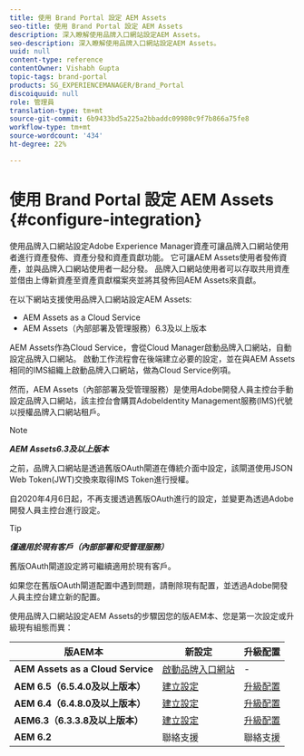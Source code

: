 ```yaml
---
title: 使用 Brand Portal 設定 AEM Assets
seo-title: 使用 Brand Portal 設定 AEM Assets
description: 深入瞭解使用品牌入口網站設定AEM Assets。
seo-description: 深入瞭解使用品牌入口網站設定AEM Assets。
uuid: null
content-type: reference
contentOwner: Vishabh Gupta
topic-tags: brand-portal
products: SG_EXPERIENCEMANAGER/Brand_Portal
discoiquuid: null
role: 管理員
translation-type: tm+mt
source-git-commit: 6b9433bd5a225a2bbaddc09980c9f7b866a75fe8
workflow-type: tm+mt
source-wordcount: '434'
ht-degree: 22%

---
```



# 使用 Brand Portal 設定 AEM Assets {#configure-integration}

使用品牌入口網站設定Adobe Experience Manager資產可讓品牌入口網站使用者進行資產發佈、資產分發和資產貢獻功能。 它可讓AEM Assets使用者發佈資產，並與品牌入口網站使用者一起分發。 品牌入口網站使用者可以存取共用資產並借由上傳新資產至資產貢獻檔案夾並將其發佈回AEM Assets來貢獻。

在以下網站支援使用品牌入口網站設定AEM Assets:
* AEM Assets as a Cloud Service 
* AEM Assets（內部部署及管理服務）6.3及以上版本

AEM Assets作為Cloud Service，會從Cloud Manager啟動品牌入口網站，自動設定品牌入口網站。 啟動工作流程會在後端建立必要的設定，並在與AEM Assets相同的IMS組織上啟動品牌入口網站，做為Cloud Service例項。

然而，AEM Assets（內部部署及受管理服務）是使用Adobe開發人員主控台手動設定品牌入口網站，該主控台會購買AdobeIdentity Management服務(IMS)代號以授權品牌入口網站租戶。

>[!NOTE]
>
>***AEM Assets6.3及以上版本***
>
>之前，品牌入口網站是透過舊版OAuth閘道在傳統介面中設定，該閘道使用JSON Web Token(JWT)交換來取得IMS Token進行授權。
>
>自2020年4月6日起，不再支援透過舊版OAuth進行的設定，並變更為透過Adobe開發人員主控台進行設定。


>[!TIP]
>
>***僅適用於現有客戶（內部部署和受管理服務）***
>
>舊版OAuth閘道設定將可繼續適用於現有客戶。
>
>如果您在舊版OAuth閘道配置中遇到問題，請刪除現有配置，並透過Adobe開發人員主控台建立新的配置。

使用品牌入口網站設定AEM Assets的步驟因您的版AEM本、您是第一次設定或升級現有組態而異：

| **版AEM本** | **新設定** | **升級配置** |
|---|---|---|
| **AEM Assets as a Cloud Service** | [啟動品牌入口網站](https://docs.adobe.com/content/help/zh-Hant/experience-manager-cloud-service/assets/brand-portal/configure-aem-assets-with-brand-portal.html) | - |
| **AEM 6.5（6.5.4.0及以上版本）** | [建立設定](https://docs.adobe.com/content/help/zh-Hant/experience-manager-65/assets/brandportal/configure-aem-assets-with-brand-portal.html) | [升級配置](https://docs.adobe.com/content/help/zh-Hant/experience-manager-65/assets/brandportal/configure-aem-assets-with-brand-portal.html#upgrade-integration-65) |
| **AEM 6.4（6.4.8.0及以上版本）** | [建立設定](https://docs.adobe.com/content/help/zh-Hant/experience-manager-64/assets/brandportal/configure-aem-assets-with-brand-portal.html) | [升級配置](https://docs.adobe.com/content/help/zh-Hant/experience-manager-64/assets/brandportal/configure-aem-assets-with-brand-portal.html#upgrade-integration-64) |
| **AEM6.3（6.3.3.8及以上版本）** | [建立設定](https://helpx.adobe.com/tw/experience-manager/6-3/assets/using/brand-portal-configuring-integration.html) | [升級配置](https://helpx.adobe.com/experience-manager/6-3/assets/using/brand-portal-configuring-integration.html#Upgradeconfiguration) |
| **AEM 6.2** | 聯絡支援 | 聯絡支援 |
